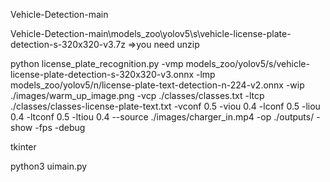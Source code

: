 Vehicle-Detection-main 

Vehicle-Detection-main\models_zoo\yolov5\s\vehicle-license-plate-detection-s-320x320-v3.7z =>you need unzip

python license_plate_recognition.py -vmp models_zoo/yolov5/s/vehicle-license-plate-detection-s-320x320-v3.onnx -lmp models_zoo/yolov5/n/license-plate-text-detection-n-224-v2.onnx -wip ./images/warm_up_image.png -vcp ./classes/classes.txt -ltcp ./classes/classes-license-plate-text.txt -vconf 0.5 -viou 0.4 -lconf 0.5 -liou 0.4 -ltconf 0.5 -ltiou 0.4 --source ./images/charger_in.mp4 -op ./outputs/ -show -fps -debug

tkinter

python3 uimain.py
